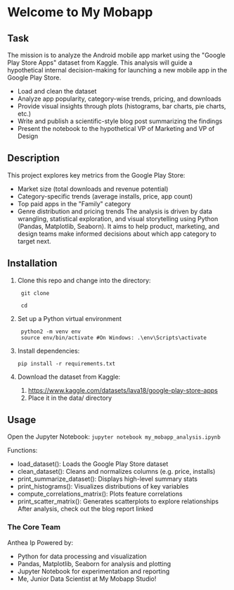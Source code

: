 # Welcome to My Mobapp

## Task
The mission is to analyze the Android mobile app market using the "Google Play Store Apps" dataset from Kaggle. This analysis will guide a hypothetical internal decision-making for launching a new mobile app in the Google Play Store.
- Load and clean the dataset
- Analyze app popularity, category-wise trends, pricing, and downloads
- Provide visual insights through plots (histograms, bar charts, pie charts, etc.)
- Write and publish a scientific-style blog post summarizing the findings
- Present the notebook to the hypothetical VP of Marketing and VP of Design

## Description
This project explores key metrics from the Google Play Store:
- Market size (total downloads and revenue potential)
- Category-specific trends (average installs, price, app count)
- Top paid apps in the "Family" category
- Genre distribution and pricing trends
The analysis is driven by data wrangling, statistical exploration, and visual storytelling using Python (Pandas, Matplotlib, Seaborn). It aims to help product, marketing, and design teams make informed decisions about which app category to target next.

## Installation
1. Clone this repo and change into the directory:
   ```
    git clone 
   ```

   ```
    cd
   ```
2. Set up a Python virtual environment
   ```
    python2 -m venv env
    source env/bin/activate #On Windows: .\env\Scripts\activate
   ```
3. Install dependencies:
   ```
   pip install -r requirements.txt
   ```
4. Download the dataset from Kaggle:
   1. https://www.kaggle.com/datasets/lava18/google-play-store-apps
   2. Place it in the data/ directory

## Usage
Open the Jupyter Notebook:
    ```
    jupyter notebook my_mobapp_analysis.ipynb
    ```

Functions:
- load_dataset(): Loads the Google Play Store dataset
- clean_dataset(): Cleans and normalizes columns (e.g. price, installs)
- print_summarize_dataset(): Displays high-level summary stats
- print_histograms(): Visualizes distributions of key variables
- compute_correlations_matrix(): Plots feature correlations
- print_scatter_matrix(): Generates scatterplots to explore relationships
After analysis, check out the blog report linked 

### The Core Team
Anthea Ip
Powered by:
- Python for data processing and visualization
- Pandas, Matplotlib, Seaborn for analysis and plotting
- Jupyter Notebook for experimentation and reporting
- Me, Junior Data Scientist at My Mobapp Studio!
